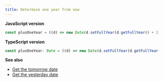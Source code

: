 ```yaml
---
title: Determine one year from now
---
```


**JavaScript version**

```js
const plusOneYear = ((d) => new Date(d.setFullYear(d.getFullYear() + 1)))(new Date());
```

**TypeScript version**

```js
const plusOneYear: Date = ((d) => new Date(d.setFullYear(d.getFullYear() + 1)))(new Date());
```

**See also**

-   [Get the tomorrow date](/date-time/get-the-tomorrow-date)
-   [Get the yesterday date](/date-time/get-the-yesterday-date)
